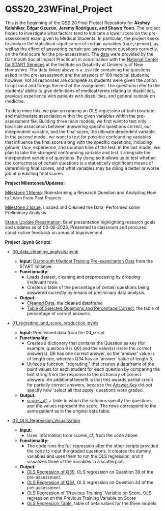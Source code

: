 # QSS20_23WFinal_Project

This is the beginning of the QSS 20 Final Project Repository for **Akshay Kelshiker, Edgar Ozuzun, Jeremy Rodriguez, and Shawn Yoon.** 
The project hopes to investigate what factors tend to indicate a lower score on the pre-assessment exam given to Medical Students. In particular, the project seeks to analyze the statisitical significance of certain variables (race, gender), as well as the effect of answering certain pre-assessment questions correctly, on the final score for the pre-assessment. The [data](https://github.com/jrodriguez25/QSS20FinalProject/blob/main/training%20data/Med%20student%20pre%20assessment%202.8.23.csv) were provided by the Dartmouth Social Impact Practicum in coordination with the [National Center for START Services](https://centerforstartservices.org/) at the Institute on Disability at University of New Hampshire. The data linked above is a .csv file containing the questions asked in the pre-assessment and the answers of 100 medical students; however, not all responses are complete as students were given the option to opt oout and forego the rest of the assignment. The questions refer to the students' ability to give definitions of medical terms relating to disabilities, previous experience with patients with disabilities, and general outlook on medicine. 

To determine this, we plan on running an OLS regression of both bivariate and multivariate association within the given variables within the pre-assessment file. Building three main models, we first want to test only bivariate association between answering specific questions correct, our independent variable, and the final score, the ultimate dependent variable. In the second model, we want to test for possible confounding variables that influence the final score along with the specific questions, including gender, race, experience, and duration time of the test. In the last model, we plan to take the strongest confounding variable and test it alongside the independent variable of questions. By doing so it allows us to test whether the correctness of certain questions is a statistically significant means of determining final scores, and what variables may be doing a better or worse job at predicting final scores. 


**Project Milestones/Updates:**

[Milestone 1 Memo](https://www.overleaf.com/project/63e91fdcd0b1390c7f3f912b): Brainstorming a Research Question and Analyzing How to Learn From Past Projects

[Milestone 2 Issue](https://github.com/jrodriguez25/QSS20FinalProject/issues/1): Loaded and Cleaned the Data; Performed some Preliminary Analysis

[Status Update Presentation](https://github.com/jrodriguez25/QSS20FinalProject/blob/main/output/03_in_class_presentation.pdf): Brief presentation highlighting research goals and updates as of 03-06-2023. Presented to classroom and procured constructive feedback on areas of improvement

**Project .ipynb Scripts:**

* [00_data_cleaning_analysis.ipynb](https://colab.research.google.com/drive/1OLy87ASGkwFgVeCIRoFAAfAPg2d2YWnk?usp=sharing)

    * **Input:** [Dartmouth Medical Training Pre-examination Data](https://github.com/jrodriguez25/QSS20FinalProject/blob/main/training%20data/Med%20student%20pre%20assessment%202.8.23.csv) from the START Initiative.
    * **Functionality:** 
      * Loads dataset, cleaning and preprocessing by dropping irrelevant rows. 
      * Creates a table of the percentage of certain questions being answered correctly by means of preliminary data analysis. 
    * **Output:** 
      * [Cleaned Data](https://github.com/jrodriguez25/QSS20FinalProject/blob/main/output/00_precleaned_df), the cleaned dataframe
      * [Table of Selected Questions and Percentage Correct](https://github.com/jrodriguez25/QSS20FinalProject/blob/main/output/00_perc_questions_correct.png), the table of percentage of correct answers. 

* [01_regrading_and_score_production.ipynb](https://github.com/jrodriguez25/QSS20FinalProject/blob/main/code/01_regrading_and_score_production.ipynb)

    * **Input:** Precleaned data from the 00_script
    * **Functionality:**
      * Creates a dictionary that contains the Question as key (for example, question 6 is Q6) and the value(s) is/are the correct answer(s). Q6 has one correct answer, so the 'answer' value is of length one, whereas Q34 has an 'answer' value of length 3.
      * Utilizes a function, "regrading," that creates a dataframe of the point values for each student for each question by comparing the text string from the response to the dictionary of correct answers. An additional benefit is that this awards partial credit for partially correct answers, because the [Answer Key](https://github.com/jrodriguez25/QSS20FinalProject/blob/main/training%20data/Answer%20key.docx) did not specify how 'select all that apply' questions were graded. 
   * **Output:** 
      * [scores_df](https://github.com/jrodriguez25/QSS20FinalProject/blob/main/output/01_scores_df.csv), a table in which the columns specify the questions and the values represent the score. The rows correspond to the same patient as in the original data table. 
     
* [02_OLS_Regression_Visualization](https://github.com/jrodriguez25/QSS20FinalProject/blob/main/code/02_OLS_Regression_Visualization.ipynb)
    * **Input:**
      * Uses information from scores_df, from the code above.
    * **Functionality:**
      * The code runs the full regression after the other scripts provided the code to input the graded questions. It creates the dummy variables and uses them to run the OLS regression, and it visualizes three of the variables in a scatterplot.
    * **Output:** 
      * [OLS Regression of Q39](https://github.com/jrodriguez25/QSS20FinalProject/blob/main/output/02_Figure_1.png), OLS regression on Question 39 of the pre-assessment.
      * [OLS Regression of Q34](https://github.com/jrodriguez25/QSS20FinalProject/blob/main/output/02_Figure_2.png), OLS regression on Question 34 of the pre-assessment.
      * [OLS Regression of 'Previous Training' Variable on Score](https://github.com/jrodriguez25/QSS20FinalProject/blob/main/output/02_Figure_3.png), OLS regression on the Previous Training Variable on Score
      * [OLS Regression Table](https://github.com/jrodriguez25/QSS20FinalProject/blob/main/output/02_OLSRegressionTable.png), table of beta values for the three models. 
   
